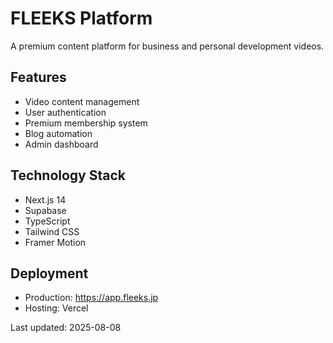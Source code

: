 # FLEEKS Platform

A premium content platform for business and personal development videos.

## Features

- Video content management
- User authentication
- Premium membership system
- Blog automation
- Admin dashboard

## Technology Stack

- Next.js 14
- Supabase
- TypeScript
- Tailwind CSS
- Framer Motion

## Deployment

- Production: https://app.fleeks.jp
- Hosting: Vercel

Last updated: 2025-08-08